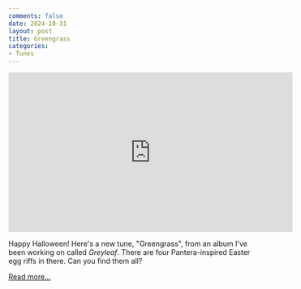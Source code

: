 ```yaml
---
comments: false
date: 2024-10-31
layout: post
title: Greengrass
categories:
- Tunes
---
```


<iframe width="560" height="315" src="https://www.youtube.com/embed/vM6WQOxVi6g?si=Mjkg01hmt3s-jNZP" title="YouTube video player" frameborder="0" allow="accelerometer; autoplay; clipboard-write; encrypted-media; gyroscope; picture-in-picture; web-share" referrerpolicy="strict-origin-when-cross-origin" allowfullscreen></iframe>

Happy Halloween!
Here's a new tune, "Greengrass", from an album I've
been working on called _Greyleaf_.
There are four Pantera-inspired Easter egg riffs in there.
Can you find them all?

[Read more...](/music/greyleaf/greengrass)
